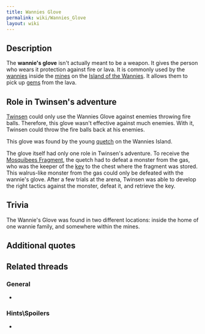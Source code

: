 ```yaml
---
title: Wannies Glove
permalink: wiki/Wannies_Glove
layout: wiki
---
```


## Description

The **wannie's glove** isn't actually meant to be a weapon. It gives the
person who wears it protection against fire or lava. It is commonly used
by the [wannies](wannie "wikilink") inside the [mines](mines "wikilink")
on the [Island of the Wannies](Island_of_the_Wannies "wikilink"). It
allows them to pick up [gems](gem "wikilink") from the lava.

## Role in Twinsen's adventure

[Twinsen](Twinsen "wikilink") could only use the Wannies Glove against
enemies throwing fire balls. Therefore, this glove wasn't effective
against much enemies. With it, Twinsen could throw the fire balls back
at his enemies.

This glove was found by the young [quetch](quetch "wikilink") on the
Wannies Island.

The glove itself had only one role in Twinsen's adventure. To receive
the [Mosquibees Fragment](Mosquibees_Fragment "wikilink"), the quetch
had to defeat a monster from the gas, who was the keeper of the
[key](key "wikilink") to the chest where the fragment was stored. This
walrus-like monster from the gas could only be defeated with the
wannie's glove. After a few trials at the arena, Twinsen was able to
develop the right tactics against the monster, defeat it, and retrieve
the key.

## Trivia

The Wannie's Glove was found in two different locations: inside the home
of one wannie family, and somewhere within the mines.

## Additional quotes

## Related threads

### General

- 

### Hints\Spoilers

- 
